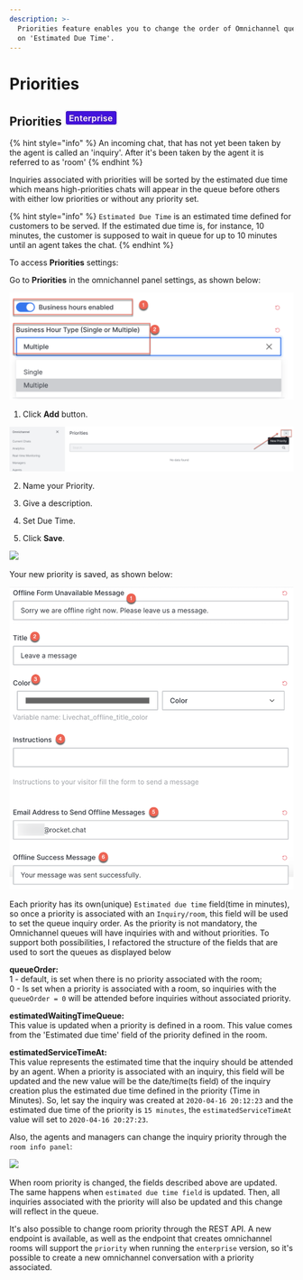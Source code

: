 ```yaml
---
description: >-
  Priorities feature enables you to change the order of Omnichannel queues based
  on 'Estimated Due Time'.
---
```


# Priorities

## 

## Priorities ![](../../../.gitbook/assets/2021-06-10_22-31-38.jpg) 

{% hint style="info" %}
An incoming chat, that has not yet been taken by the agent is called an 'inquiry'. After it's been taken by the agent it is referred to as 'room'
{% endhint %}

  
Inquiries associated with priorities will be sorted by the estimated due time which means high-priorities chats will appear in the queue before others with either low priorities or without any priority set.

{% hint style="info" %}
`Estimated Due Time` is an estimated time defined for customers to be served. If the estimated due time is, for instance, 10 minutes, the customer is supposed to wait in queue for up to 10 minutes until an agent takes the chat.
{% endhint %}

To access **Priorities** settings:

Go to **Priorities** in the omnichannel panel settings, as shown below:

![](../../../.gitbook/assets/image%20%2849%29.png)

1. Click **Add** button.

![](../../../.gitbook/assets/image%20%2848%29%20%281%29.png)

2. Name your Priority.

3. Give a description.  

4. Set Due Time.

5. Click **Save**.

![](../../../.gitbook/assets/image%20%2847%29%20%281%29.png)

Your new priority is saved, as shown below:

![](../../../.gitbook/assets/image%20%2852%29.png)

Each priority has its own\(unique\) `Estimated due time` field\(time in minutes\), so once a priority is associated with an `Inquiry/room`, this field will be used to set the queue inquiry order. As the priority is not mandatory, the Omnichannel queues will have inquiries with and without priorities. To support both possibilities, I refactored the structure of the fields that are used to sort the queues as displayed below

**queueOrder:**  
1 - default, is set when there is no priority associated with the room;  
0 - Is set when a priority is associated with a room, so inquiries with the `queueOrder = 0` will be attended before inquiries without associated priority.

**estimatedWaitingTimeQueue:**  
This value is updated when a priority is defined in a room. This value comes from the 'Estimated due time' field of the priority defined in the room.

**estimatedServiceTimeAt:**  
This value represents the estimated time that the inquiry should be attended by an agent.  When a priority is associated with an inquiry, this field will be updated and the new value will be the date/time\(ts field\) of the inquiry creation plus the estimated due time defined in the priority \(Time in Minutes\). So, let say the inquiry was created at `2020-04-16 20:12:23` and the estimated due time of the priority is `15 minutes`, the `estimatedServiceTimeAt` value will set to `2020-04-16 20:27:23`.

Also, the agents and managers can change the inquiry priority through the `room info panel`:

![](../../../.gitbook/assets/p3.png)

When room priority is changed, the fields described above are updated. The same happens when `estimated due time field` is updated. Then, all inquiries associated with the priority will also be updated and this change will reflect in the queue.

It's also possible to change room priority through the REST API. A new endpoint is available, as well as the endpoint that creates omnichannel rooms will support the `priority` when running the `enterprise` version, so it's possible to create a new omnichannel conversation with a priority associated.

